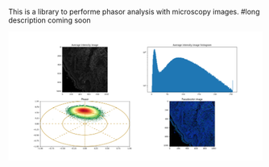 This is a library to performe phasor analysis with microscopy images.
#long description coming soon 

![img](Figure_1.png)
